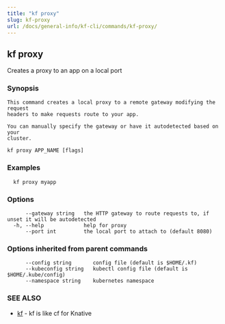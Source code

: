 ```yaml
---
title: "kf proxy"
slug: kf-proxy
url: /docs/general-info/kf-cli/commands/kf-proxy/
---
```

## kf proxy

Creates a proxy to an app on a local port

### Synopsis


	This command creates a local proxy to a remote gateway modifying the request
	headers to make requests route to your app.

	You can manually specify the gateway or have it autodetected based on your
	cluster.

```
kf proxy APP_NAME [flags]
```

### Examples

```
  kf proxy myapp
```

### Options

```
      --gateway string   the HTTP gateway to route requests to, if unset it will be autodetected
  -h, --help             help for proxy
      --port int         the local port to attach to (default 8080)
```

### Options inherited from parent commands

```
      --config string       config file (default is $HOME/.kf)
      --kubeconfig string   kubectl config file (default is $HOME/.kube/config)
      --namespace string    kubernetes namespace
```

### SEE ALSO

* [kf](/docs/general-info/kf-cli/commands/kf/)	 - kf is like cf for Knative

